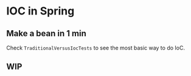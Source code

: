 # IOC in Spring

## Make a bean in 1 min

Check `TraditionalVersusIocTests` to see the most basic way to do IoC.

## WIP
